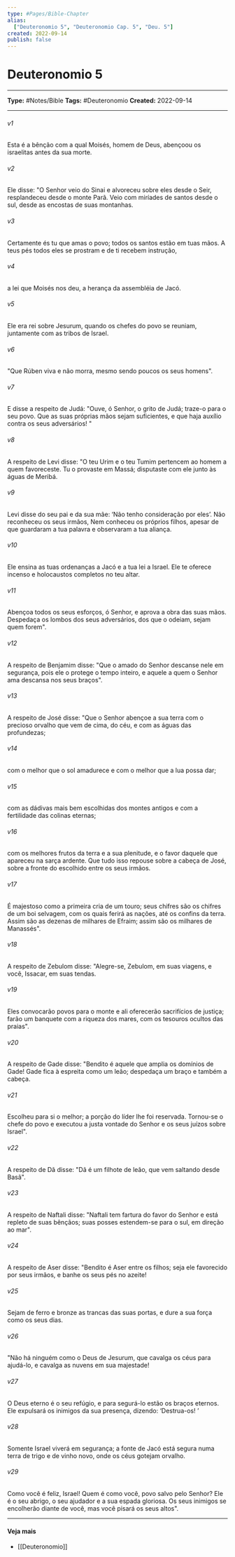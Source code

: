 ```yaml
---
type: #Pages/Bible-Chapter
alias:
  ["Deuteronomio 5", "Deuteronomio Cap. 5", "Deu. 5"]
created: 2022-09-14
publish: false
---
```


# Deuteronomio 5

---

**Type:** #Notes/Bible
**Tags:** #Deuteronomio
**Created:** 2022-09-14

---

###### v1
Esta é a bênção com a qual Moisés, homem de Deus, abençoou os israelitas antes da sua morte.
###### v2
Ele disse: "O Senhor veio do Sinai e alvoreceu sobre eles desde o Seir, resplandeceu desde o monte Parã. Veio com miríades de santos desde o sul, desde as encostas de suas montanhas.
###### v3
Certamente és tu que amas o povo; todos os santos estão em tuas mãos. A teus pés todos eles se prostram e de ti recebem instrução,
###### v4
a lei que Moisés nos deu, a herança da assembléia de Jacó.
###### v5
Ele era rei sobre Jesurum, quando os chefes do povo se reuniam, juntamente com as tribos de Israel.
###### v6
"Que Rúben viva e não morra, mesmo sendo poucos os seus homens".
###### v7
E disse a respeito de Judá: "Ouve, ó Senhor, o grito de Judá; traze-o para o seu povo. Que as suas próprias mãos sejam suficientes, e que haja auxílio contra os seus adversários! "
###### v8
A respeito de Levi disse: "O teu Urim e o teu Tumim pertencem ao homem a quem favoreceste. Tu o provaste em Massá; disputaste com ele junto às águas de Meribá.
###### v9
Levi disse do seu pai e da sua mãe: ‘Não tenho consideração por eles’. Não reconheceu os seus irmãos, Nem conheceu os próprios filhos, apesar de que guardaram a tua palavra e observaram a tua aliança.
###### v10
Ele ensina as tuas ordenanças a Jacó e a tua lei a Israel. Ele te oferece incenso e holocaustos completos no teu altar.
###### v11
Abençoa todos os seus esforços, ó Senhor, e aprova a obra das suas mãos. Despedaça os lombos dos seus adversários, dos que o odeiam, sejam quem forem".
###### v12
A respeito de Benjamim disse: "Que o amado do Senhor descanse nele em segurança, pois ele o protege o tempo inteiro, e aquele a quem o Senhor ama descansa nos seus braços".  
###### v13
A respeito de José disse: "Que o Senhor abençoe a sua terra com o precioso orvalho que vem de cima, do céu, e com as águas das profundezas;
###### v14
com o melhor que o sol amadurece e com o melhor que a lua possa dar;
###### v15
com as dádivas mais bem escolhidas dos montes antigos e com a fertilidade das colinas eternas;
###### v16
com os melhores frutos da terra e a sua plenitude, e o favor daquele que apareceu na sarça ardente. Que tudo isso repouse sobre a cabeça de José, sobre a fronte do escolhido entre os seus irmãos.
###### v17
É majestoso como a primeira cria de um touro; seus chifres são os chifres de um boi selvagem, com os quais ferirá as nações, até os confins da terra. Assim são as dezenas de milhares de Efraim; assim são os milhares de Manassés".
###### v18
A respeito de Zebulom disse: "Alegre-se, Zebulom, em suas viagens, e você, Issacar, em suas tendas.
###### v19
Eles convocarão povos para o monte e ali oferecerão sacrifícios de justiça; farão um banquete com a riqueza dos mares, com os tesouros ocultos das praias".
###### v20
A respeito de Gade disse: "Bendito é aquele que amplia os domínios de Gade! Gade fica à espreita como um leão; despedaça um braço e também a cabeça.
###### v21
Escolheu para si o melhor; a porção do líder lhe foi reservada. Tornou-se o chefe do povo e executou a justa vontade do Senhor e os seus juízos sobre Israel".
###### v22
A respeito de Dã disse: "Dã é um filhote de leão, que vem saltando desde Basã".
###### v23
A respeito de Naftali disse: "Naftali tem fartura do favor do Senhor e está repleto de suas bênçãos; suas posses estendem-se para o sul, em direção ao mar".
###### v24
A respeito de Aser disse: "Bendito é Aser entre os filhos; seja ele favorecido por seus irmãos, e banhe os seus pés no azeite!
###### v25
Sejam de ferro e bronze as trancas das suas portas, e dure a sua força como os seus dias.
###### v26
"Não há ninguém como o Deus de Jesurum, que cavalga os céus para ajudá-lo, e cavalga as nuvens em sua majestade!
###### v27
O Deus eterno é o seu refúgio, e para segurá-lo estão os braços eternos. Ele expulsará os inimigos da sua presença, dizendo: ‘Destrua-os! ’
###### v28
Somente Israel viverá em segurança; a fonte de Jacó está segura numa terra de trigo e de vinho novo, onde os céus gotejam orvalho.
###### v29
Como você é feliz, Israel! Quem é como você, povo salvo pelo Senhor? Ele é o seu abrigo, o seu ajudador e a sua espada gloriosa. Os seus inimigos se encolherão diante de você, mas você pisará os seus altos".


---

#### Veja mais

- [[Deuteronomio]]
